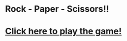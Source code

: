 
#  Rock - Paper - Scissors!! 
# [Click here to play the game!](https://ashish-augustine.github.io/kreativstorm2/)


